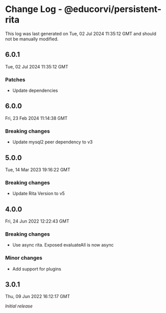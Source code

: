 # Change Log - @educorvi/persistent-rita

This log was last generated on Tue, 02 Jul 2024 11:35:12 GMT and should not be manually modified.

## 6.0.1

Tue, 02 Jul 2024 11:35:12 GMT

### Patches

-   Update dependencies

## 6.0.0

Fri, 23 Feb 2024 11:14:38 GMT

### Breaking changes

-   Update mysql2 peer dependency to v3

## 5.0.0

Tue, 14 Mar 2023 19:16:22 GMT

### Breaking changes

-   Update Rita Version to v5

## 4.0.0

Fri, 24 Jun 2022 12:22:43 GMT

### Breaking changes

-   Use async rita. Exposed evaluateAll is now async

### Minor changes

-   Add support for plugins

## 3.0.1

Thu, 09 Jun 2022 16:12:17 GMT

_Initial release_
